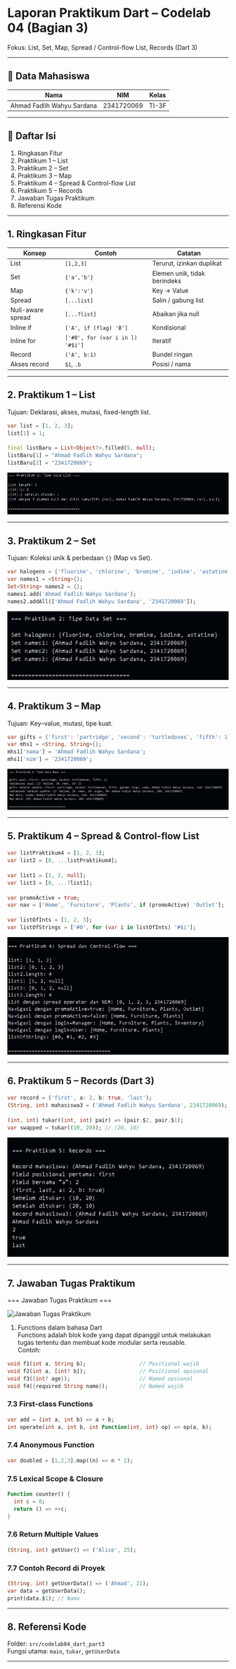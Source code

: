 # Laporan Praktikum Dart – Codelab 04 (Bagian 3)
Fokus: List, Set, Map, Spread / Control-flow List, Records (Dart 3)

---

## 👤 Data Mahasiswa
| Nama | NIM | Kelas |
|------|-----|-------|
| Ahmad Fadlih Wahyu Sardana | 2341720069 | TI-3F |

---

## 📑 Daftar Isi
1. Ringkasan Fitur
2. Praktikum 1 – List
3. Praktikum 2 – Set
4. Praktikum 3 – Map
5. Praktikum 4 – Spread & Control-flow List
6. Praktikum 5 – Records
7. Jawaban Tugas Praktikum
8. Referensi Kode


---

## 1. Ringkasan Fitur
| Konsep | Contoh | Catatan |
|--------|--------|---------|
| List | `[1,2,3]` | Terurut, izinkan duplikat |
| Set | `{'a','b'}` | Elemen unik, tidak berindeks |
| Map | `{'k':'v'}` | Key → Value |
| Spread | `[...list]` | Salin / gabung list |
| Null-aware spread | `[...?list]` | Abaikan jika null |
| Inline if | `['A', if (flag) 'B']` | Kondisional |
| Inline for | `['#0', for (var i in l) '#$i']` | Iteratif |
| Record | `('A', b:1)` | Bundel ringan |
| Akses record | `$1`, `.b` | Posisi / nama |

---

## 2. Praktikum 1 – List
Tujuan: Deklarasi, akses, mutasi, fixed-length list.

```dart
var list = [1, 2, 3];
list[1] = 1;

final listBaru = List<Object?>.filled(5, null);
listBaru[1] = "Ahmad Fadlih Wahyu Sardana";
listBaru[2] = "2341720069";
```
![Praktikum 1 – List](img/codelab04_dart_part3_praktikum1.png)

---

## 3. Praktikum 2 – Set
Tujuan: Koleksi unik & perbedaan `{}` (Map vs Set).

```dart
var halogens = {'fluorine', 'chlorine', 'bromine', 'iodine', 'astatine'};
var names1 = <String>{};
Set<String> names2 = {};
names1.add('Ahmad Fadlih Wahyu Sardana');
names2.addAll(['Ahmad Fadlih Wahyu Sardana', '2341720069']);
```
![Praktikum 2 – Set](img/codelab04_dart_part3_praktikum2.png)

---

## 4. Praktikum 3 – Map
Tujuan: Key–value, mutasi, tipe kuat.

```dart
var gifts = {'first': 'partridge', 'second': 'turtledoves', 'fifth': 1};
var mhs1 = <String, String>{};
mhs1['nama'] = 'Ahmad Fadlih Wahyu Sardana';
mhs1['nim'] = '2341720069';
```
![Praktikum 3 – Map](img/codelab04_dart_part3_praktikum3.png)

---

## 5. Praktikum 4 – Spread & Control-flow List
```dart
var listPraktikum4 = [1, 2, 3];
var list2 = [0, ...listPraktikum4];

var list1 = [1, 2, null];
var list3 = [0, ...?list1];

var promoActive = true;
var nav = ['Home', 'Furniture', 'Plants', if (promoActive) 'Outlet'];

var listOfInts = [1, 2, 3];
var listOfStrings = ['#0', for (var i in listOfInts) '#$i'];
```
![Praktikum 4 – Spread & Control-flow List](img/codelab04_dart_part3_praktikum4.png)

---

## 6. Praktikum 5 – Records (Dart 3)
```dart
var record = ('first', a: 2, b: true, 'last');
(String, int) mahasiswa3 = ('Ahmad Fadlih Wahyu Sardana', 2341720069);

(int, int) tukar((int, int) pair) => (pair.$2, pair.$1);
var swapped = tukar((10, 20)); // (20, 10)
```
![Praktikum 5 – Records](img/codelab04_dart_part3_praktikum5.png)

---

## 7. Jawaban Tugas Praktikum

=== Jawaban Tugas Praktikum ===

![Jawaban Tugas Praktikum](img/codelab04_tugaTugas_Praktikumcodelab04s.png)

1. Functions dalam bahasa Dart  
Functions adalah blok kode yang dapat dipanggil untuk melakukan tugas tertentu dan membuat kode modular serta reusable.  
Contoh:  
```dart
void f1(int a, String b);                 // Positional wajib
void f2(int a, [int? b]);                 // Positional opsional
void f3({int? age});                      // Named opsional
void f4({required String name});          // Named wajib
```

### 7.3 First-class Functions
```dart
var add = (int a, int b) => a + b;
int operate(int a, int b, int Function(int, int) op) => op(a, b);
```

### 7.4 Anonymous Function
```dart
var doubled = [1,2,3].map((n) => n * 2);
```

### 7.5 Lexical Scope & Closure
```dart
Function counter() {
  int c = 0;
  return () => ++c;
}
```

### 7.6 Return Multiple Values
```dart
(String, int) getUser() => ('Alice', 25);
```

### 7.7 Contoh Record di Proyek
```dart
(String, int) getUserData() => ('Ahmad', 21);
var data = getUserData();
print(data.$1); // Nama
```

---

## 8. Referensi Kode
Folder: `src/codelab04_dart_part3`  
Fungsi utama: `main`, `tukar`, `getUserData`

---
